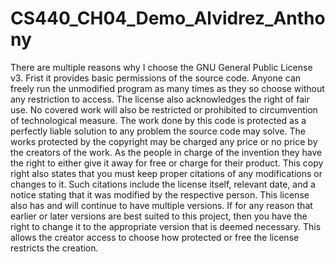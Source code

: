 # CS440_CH04_Demo_Alvidrez_Anthony

There are multiple reasons why I choose the GNU General Public License v3. Frist it provides basic permissions of the source code. Anyone can freely run the unmodified program as many times as they so choose without any restriction to access. The license also acknowledges the right of fair use. No covered work will also be restricted or prohibited to circumvention of technological measure. The work done by this code is protected as a perfectly liable solution to any problem the source code may solve. The works protected by the copyright may be charged any price or no price by the creators of the work. As the people in charge of the invention they have the right to either give it away for free or charge for their product. This copy right also states that you must keep proper citations of any modifications or changes to it. Such citations include the license itself, relevant date, and a notice stating that it was modified by the respective person. This license also has and will continue to have multiple versions. If for any reason that earlier or later versions are best suited to this project, then you have the right to change it to the appropriate version that is deemed necessary. This allows the creator access to choose how protected or free the license restricts the creation.
